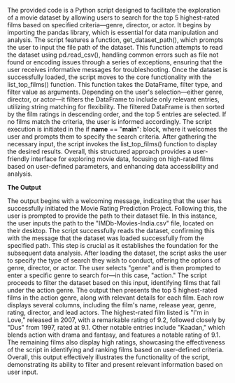 The provided code is a Python script designed to facilitate the exploration of a movie dataset by allowing users to search for the top 5 highest-rated films based on specified criteria—genre, director, or actor. It begins by importing the pandas library, which is essential for data manipulation and analysis. The script features a function, get_dataset_path(), which prompts the user to input the file path of the dataset. This function attempts to read the dataset using pd.read_csv(), handling common errors such as file not found or encoding issues through a series of exceptions, ensuring that the user receives informative messages for troubleshooting.
Once the dataset is successfully loaded, the script moves to the core functionality with the list_top_films() function. This function takes the DataFrame, filter type, and filter value as arguments. Depending on the user's selection—either genre, director, or actor—it filters the DataFrame to include only relevant entries, utilizing string matching for flexibility. The filtered DataFrame is then sorted by the film ratings in descending order, and the top 5 entries are selected. If no films match the criteria, the user is informed accordingly.
The script execution is initiated in the if __name__ == "__main__": block, where it welcomes the user and prompts them to specify the search criteria. After gathering the necessary input, the script invokes the list_top_films() function to display the desired results. Overall, this structured approach provides a user-friendly interface for exploring movie data, focusing on high-rated films based on user-defined parameters, and enhancing data accessibility and analysis.

**The Output**

The output begins with a welcoming message, indicating that the user has successfully initiated the Movie Rating Prediction Project. Following this, the user is prompted to provide the path to their dataset file. In this instance, the user inputs the path to the "IMDb-Movies-India.csv" file, located on their desktop. The script successfully reads the dataset, confirming this with the message that the dataset was loaded successfully from the specified path. This step is crucial as it establishes the foundation for the subsequent data analysis.
After loading the dataset, the script asks the user to specify the type of search they wish to conduct, offering the options of genre, director, or actor. The user selects "genre" and is then prompted to enter a specific genre to search for—in this case, "action." The script proceeds to filter the dataset based on this input, identifying films that fall under the action genre.
The output then presents the top 5 highest-rated films in the action genre, along with relevant details for each film. Each row displays several columns, including the film's name, release year, genre, rating, director, and lead actors. The highest-rated film listed is "I'm in Love," released in 2007, with a remarkable rating of 9.2, followed closely by "Dus" from 1997, rated at 9.1. Other notable entries include "Kaadan," which blends action with drama and fantasy, and features a notable rating of 9.1. The remaining films also display high ratings, showcasing the effectiveness of the script in identifying and ranking films based on user-defined criteria. Overall, this output effectively illustrates the functionality of the script, demonstrating its ability to filter and present relevant information based on user input.
